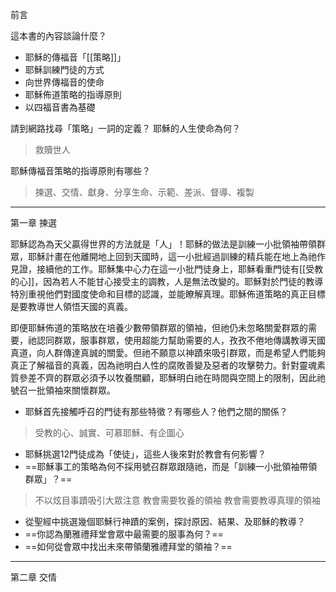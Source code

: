 前言

這本書的內容談論什麼？
* 耶穌的傳福音「[[策略]]」
* 耶穌訓練門徒的方式
* 向世界傳福音的使命
* 耶穌佈道策略的指導原則
* 以四福音書為基礎

請到網路找尋「策略」一詞的定義？
耶穌的人生使命為何？
> 救贖世人

耶穌傳福音策略的指導原則有哪些？
> 揀選、交情、獻身、分享生命、示範、差派、督導、複製

--------
第一章 揀選

耶穌認為為天父贏得世界的方法就是「人」！耶穌的做法是訓練一小批領袖帶領群眾，耶穌計畫在他離開地上回到天國時，這一小批經過訓練的精兵能在地上為祂作見證，接續他的工作。耶穌集中心力在這一小批門徒身上，耶穌看重門徒有[[受教的心]]，因為若人不能甘心接受主的調教，人是無法改變的。耶穌對於門徒的教導特別重視他們對國度使命和目標的認識，並能瞭解真理。耶穌佈道策略的真正目標是要教導世人領悟天國的真義。

即便耶穌佈道的策略放在培養少數帶領群眾的領袖，但祂仍未忽略關愛群眾的需要，祂認同群眾，服事群眾，使用超能力幫助需要的人，孜孜不倦地傳講教導天國真道，向人群傳達真誠的關愛。但祂不願意以神蹟來吸引群眾，而是希望人們能夠真正了解福音的真義，因為祂明白人性的腐敗善變及惡者的攻擊勢力。針對靈魂素質參差不齊的群眾必須予以牧養關顧，耶穌明白祂在時間與空間上的限制，因此祂號召一批領袖來關懷群眾。

* 耶穌首先接觸呼召的門徒有那些特徵？有哪些人？他們之間的關係？
> 受教的心、誠實、可慕耶穌、有企圖心
* 耶穌挑選12門徒成為「使徒」，這些人後來對於教會有何影響？
* ==耶穌事工的策略為何不採用號召群眾跟隨祂，而是「訓練一小批領袖帶領群眾」？==
> 不以炫目事蹟吸引大眾注意
> 教會需要牧養的領袖
> 教會需要教導真理的領袖
* 從聖經中挑選幾個耶穌行神蹟的案例，探討原因、結果、及耶穌的教導？
* ==你認為蘭雅禮拜堂會眾中最需要的服事為何？==
* ==如何從會眾中找出未來帶領蘭雅禮拜堂的領袖？==

---
第二章 交情


